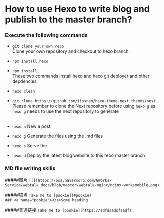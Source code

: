 # How to use Hexo to write blog and publish to the master branch?

### Execute the following commands
 - ```git clone your own repo```<br>
Clone your own repository and checkout to hexo branch.

 - ```npm install hexo```<br>
 - ```npm install```<br>
These two commands install hexo and hexo git deployer and other depdencies

 - ```hexo clean```<br>
 - ```git clone https://github.com/iissnan/hexo-theme-next themes/next```<br>
Please remember to clone the Next repository before using ```hexo g``` as ```hexo g``` needs to use the next repository to generate<br><br>
 - ```hexo n``` New a post<br>
 - ```hexo g``` Generate the files using the .md files<br>
 - ```hexo s```  Serve the <br>
 - ```hexo d``` Deploy the latest blog website to this repo master branch<br>


### MD file writing skills
#####图片 
```![](https://oss.navercorp.com/GWorks-Service/webtalk_docs/blob/master/webtalk-nginx/nginx-worksmobile.png) ```

#####锚点 
```Take me to [pookie](#pookie) ```
<br>
```### <a name="pookie"></a>Some heading ```

#####普通链接 
```Take me to [pookie](https://sdfdsadsfsadf) ```
